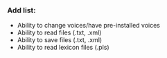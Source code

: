 ### Add list:
- Ability to change voices/have pre-installed voices
- Ability to read files (.txt, .xml)
- Ability to save files (.txt, .xml)
- Ability to read lexicon files (.pls)
